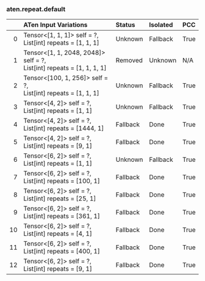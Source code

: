 ### aten.repeat.default
|    | ATen Input Variations                                                    | Status   | Isolated   | PCC   |
|---:|:-------------------------------------------------------------------------|:---------|:-----------|:------|
|  0 | Tensor<[1, 1, 1]> self = ?,<br>List[int] repeats = [1, 1, 1]             | Unknown  | Fallback   | True  |
|  1 | Tensor<[1, 1, 2048, 2048]> self = ?,<br>List[int] repeats = [1, 1, 1, 1] | Removed  | Unknown    | N/A   |
|  2 | Tensor<[100, 1, 256]> self = ?,<br>List[int] repeats = [1, 1, 1]         | Unknown  | Fallback   | True  |
|  3 | Tensor<[4, 2]> self = ?,<br>List[int] repeats = [1, 1]                   | Unknown  | Fallback   | True  |
|  4 | Tensor<[4, 2]> self = ?,<br>List[int] repeats = [1444, 1]                | Fallback | Done       | True  |
|  5 | Tensor<[4, 2]> self = ?,<br>List[int] repeats = [9, 1]                   | Fallback | Done       | True  |
|  6 | Tensor<[6, 2]> self = ?,<br>List[int] repeats = [1, 1]                   | Unknown  | Fallback   | True  |
|  7 | Tensor<[6, 2]> self = ?,<br>List[int] repeats = [100, 1]                 | Fallback | Done       | True  |
|  8 | Tensor<[6, 2]> self = ?,<br>List[int] repeats = [25, 1]                  | Fallback | Done       | True  |
|  9 | Tensor<[6, 2]> self = ?,<br>List[int] repeats = [361, 1]                 | Fallback | Done       | True  |
| 10 | Tensor<[6, 2]> self = ?,<br>List[int] repeats = [4, 1]                   | Fallback | Done       | True  |
| 11 | Tensor<[6, 2]> self = ?,<br>List[int] repeats = [400, 1]                 | Fallback | Done       | True  |
| 12 | Tensor<[6, 2]> self = ?,<br>List[int] repeats = [9, 1]                   | Fallback | Done       | True  |

